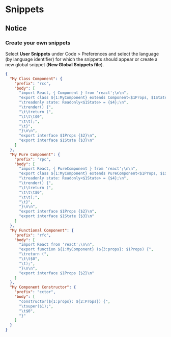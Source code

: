 # Snippets

## Notice

### Create your own snippets

Select **User Snippets** under Code > Preferences and select the language (by language identifier) for which the snippets should appear or create a new global snippet (**New Global Snippets file**).

```json
{
  "My Class Component": {
    "prefix": "rcc",
    "body": [
      "import React, { Component } from 'react';\n\n",
      "export class ${1:MyComponent} extends Component<$1Props, $1State> {",
      "\treadonly state: Readonly<$1State> = {$4};\n",
      "\trender() {",
      "\t\treturn (",
      "\t\t\t$0",
      "\t\t);",
      "\t}",
      "}\n\n",
      "export interface $1Props {$2}\n",
      "export interface $1State {$3}\n"
    ]
  },
  "My Pure Component": {
    "prefix": "rpc",
    "body": [
      "import React, { PureComponent } from 'react';\n\n",
      "export class ${1:MyComponent} extends PureComponent<$1Props, $1State> {",
      "\treadonly state: Readonly<$1State> = {$4};\n",
      "\trender() {",
      "\t\treturn (",
      "\t\t\t$0",
      "\t\t);",
      "\t}",
      "}\n\n",
      "export interface $1Props {$2}\n",
      "export interface $1State {$3}\n"
    ]
  },
  "My Functional Component": {
    "prefix": "rfc",
    "body": [
      "import React from 'react';\n\n",
      "export function ${1:MyComponent} (${3:props}: $1Props) {",
      "\treturn (",
      "\t\t$0",
      "\t);",
      "}\n\n",
      "export interface $1Props {$2}\n"
    ]
  },
  "My Component Constructor": {
    "prefix": "cctor",
    "body": [
      "constructor(${1:props}: ${2:Props}) {",
      "\tsuper($1);",
      "\t$0",
      "}"
    ]
  }
}
```